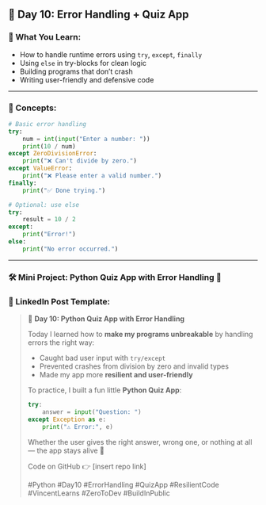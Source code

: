 ## 🐍 **Day 10: Error Handling + Quiz App**

### 📘 What You Learn:

* How to handle runtime errors using `try`, `except`, `finally`
* Using `else` in try-blocks for clean logic
* Building programs that don’t crash
* Writing user-friendly and defensive code

---

### 🧠 Concepts:

```python
# Basic error handling
try:
    num = int(input("Enter a number: "))
    print(10 / num)
except ZeroDivisionError:
    print("❌ Can't divide by zero.")
except ValueError:
    print("❌ Please enter a valid number.")
finally:
    print("✅ Done trying.")

# Optional: use else
try:
    result = 10 / 2
except:
    print("Error!")
else:
    print("No error occurred.")
```

---

### 🛠️ Mini Project: **Python Quiz App with Error Handling 🎯**


### 📢 LinkedIn Post Template:

> 🎯 **Day 10: Python Quiz App with Error Handling**
>
> Today I learned how to **make my programs unbreakable** by handling errors the right way:
>
> * Caught bad user input with `try/except`
> * Prevented crashes from division by zero and invalid types
> * Made my app more **resilient and user-friendly**
>
> To practice, I built a fun little **Python Quiz App**:
>
> ```python
> try:
>     answer = input("Question: ")
> except Exception as e:
>     print("⚠️ Error:", e)
> ```
>
> Whether the user gives the right answer, wrong one, or nothing at all — the app stays alive 💪
>
> Code on GitHub 👉 \[insert repo link]
>
> \#Python #Day10 #ErrorHandling #QuizApp #ResilientCode #VincentLearns #ZeroToDev #BuildInPublic
